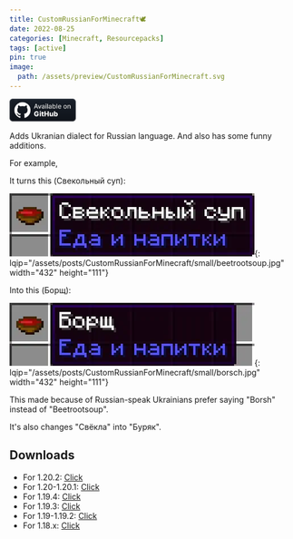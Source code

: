 ```yaml
---
title: CustomRussianForMinecraft🕊️
date: 2022-08-25
categories: [Minecraft, Resourcepacks]
tags: [active]
pin: true
image:
  path: /assets/preview/CustomRussianForMinecraft.svg
---
```

<a href="https://github.com/Den4enko/CustomRussianForMinecraft"><img alt="SourceCode" height="40" src="/assets/badges/github_vector.svg"></a>

Adds Ukranian dialect for Russian language. And also has some funny additions.

For example,

It turns this (Свекольный суп):

![beetrootsoup](/assets/posts/CustomRussianForMinecraft/beetrootsoup.webp){: lqip="/assets/posts/CustomRussianForMinecraft/small/beetrootsoup.jpg" width="432" height="111"}
  
 Into this (Борщ):

![borsch](/assets/posts/CustomRussianForMinecraft/borsch.webp){: lqip="/assets/posts/CustomRussianForMinecraft/small/borsch.jpg" width="432" height="111"}
  
This made because of Russian-speak Ukrainians prefer saying "Borsh" instead of "Beetrootsoup".

It's also changes "Свёкла" into "Буряк".

## Downloads
- For 1.20.2: [Click](https://github.com/Den4enko/CustomRussianForMinecraft/releases/latest/download/CustomRussianForMinecraft.1.20.2.zip)
- For 1.20-1.20.1: [Click](https://github.com/Den4enko/CustomRussianForMinecraft/releases/latest/download/CustomRussianForMinecraft.1.20.zip)
- For 1.19.4: [Click](https://github.com/Den4enko/CustomRussianForMinecraft/releases/latest/download/CustomRussianForMinecraft.1.19.4.zip)
- For 1.19.3: [Click](https://github.com/Den4enko/CustomRussianForMinecraft/releases/latest/download/CustomRussianForMinecraft.1.19.3.zip)
- For 1.19-1.19.2: [Click](https://github.com/Den4enko/CustomRussianForMinecraft/releases/latest/download/CustomRussianForMinecraft.1.19.zip)
- For 1.18.x: [Click](https://github.com/Den4enko/CustomRussianForMinecraft/releases/latest/download/CustomRussianForMinecraft.1.18.zip)
